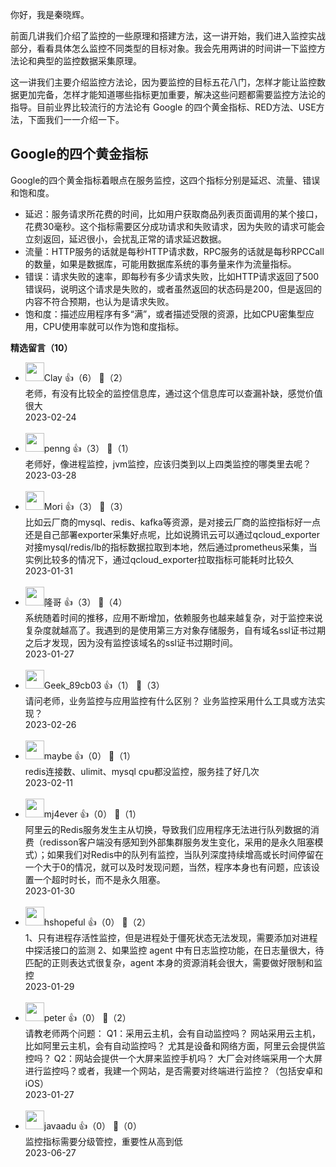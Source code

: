 你好，我是秦晓辉。

前面几讲我们介绍了监控的一些原理和搭建方法，这一讲开始，我们进入监控实战部分，看看具体怎么监控不同类型的目标对象。我会先用两讲的时间讲一下监控方法论和典型的监控数据采集原理。

这一讲我们主要介绍监控方法论，因为要监控的目标五花八门，怎样才能让监控数据更加完备，怎样才能知道哪些指标更加重要，解决这些问题都需要监控方法论的指导。目前业界比较流行的方法论有 Google 的四个黄金指标、RED方法、USE方法，下面我们一一介绍一下。

## Google的四个黄金指标

Google的四个黄金指标着眼点在服务监控，这四个指标分别是延迟、流量、错误和饱和度。

- 延迟：服务请求所花费的时间，比如用户获取商品列表页面调用的某个接口，花费30毫秒。这个指标需要区分成功请求和失败请求，因为失败的请求可能会立刻返回，延迟很小，会扰乱正常的请求延迟数据。
- 流量：HTTP服务的话就是每秒HTTP请求数，RPC服务的话就是每秒RPCCall的数量，如果是数据库，可能用数据库系统的事务量来作为流量指标。
- 错误：请求失败的速率，即每秒有多少请求失败，比如HTTP请求返回了500错误码，说明这个请求是失败的，或者虽然返回的状态码是200，但是返回的内容不符合预期，也认为是请求失败。
- 饱和度：描述应用程序有多“满”，或者描述受限的资源，比如CPU密集型应用，CPU使用率就可以作为饱和度指标。
<div><strong>精选留言（10）</strong></div><ul>
<li><img src="https://static001.geekbang.org/account/avatar/00/19/1d/cc/f5ec3f23.jpg" width="30px"><span>Clay</span> 👍（6） 💬（2）<div>老师，有没有比较全的监控信息库，通过这个信息库可以查漏补缺，感觉价值很大</div>2023-02-24</li><br/><li><img src="https://static001.geekbang.org/account/avatar/00/0f/c3/d1/bdf895bf.jpg" width="30px"><span>penng</span> 👍（3） 💬（1）<div>老师好，像进程监控，jvm监控，应该归类到以上四类监控的哪类里去呢？</div>2023-03-28</li><br/><li><img src="https://static001.geekbang.org/account/avatar/00/13/c8/5d/edfa625d.jpg" width="30px"><span>Mori</span> 👍（3） 💬（3）<div>比如云厂商的mysql、redis、kafka等资源，是对接云厂商的监控指标好一点还是自己部署exporter采集好点呢，比如说腾讯云可以通过qcloud_exporter对接mysql&#47;redis&#47;lb的指标数据拉取到本地，然后通过prometheus采集，当实例比较多的情况下，通过qcloud_exporter拉取指标可能耗时比较久</div>2023-01-31</li><br/><li><img src="https://static001.geekbang.org/account/avatar/00/1b/5d/52/21275675.jpg" width="30px"><span>隆哥</span> 👍（3） 💬（4）<div>系统随着时间的推移，应用不断增加，依赖服务也越来越复杂，对于监控来说复杂度就越高了。我遇到的是使用第三方对象存储服务，自有域名ssl证书过期之后才发现，因为没有监控该域名的ssl证书过期时间。</div>2023-01-27</li><br/><li><img src="https://static001.geekbang.org/account/avatar/00/1d/27/fe/701cf60e.jpg" width="30px"><span>Geek_89cb03</span> 👍（1） 💬（3）<div>请问老师，业务监控与应用监控有什么区别？ 业务监控采用什么工具或方法实现？</div>2023-02-26</li><br/><li><img src="https://static001.geekbang.org/account/avatar/00/16/83/c8/5ce842f6.jpg" width="30px"><span>maybe</span> 👍（0） 💬（1）<div>redis连接数、ulimit、mysql cpu都没监控，服务挂了好几次</div>2023-02-11</li><br/><li><img src="https://static001.geekbang.org/account/avatar/00/0f/57/ed/d50de13c.jpg" width="30px"><span>mj4ever</span> 👍（0） 💬（1）<div>阿里云的Redis服务发生主从切换，导致我们应用程序无法进行队列数据的消费（redisson客户端没有感知到外部集群服务发生变化，采用的是永久阻塞模式）；如果我们对Redis中的队列有监控，当队列深度持续增高或长时间停留在一个大于0的情况，就可以及时发现问题，当然，程序本身也有问题，应该设置一个超时时长，而不是永久阻塞。</div>2023-01-30</li><br/><li><img src="https://static001.geekbang.org/account/avatar/00/12/4f/b0/ab179368.jpg" width="30px"><span>hshopeful</span> 👍（0） 💬（2）<div>1、只有进程存活性监控，但是进程处于僵死状态无法发现，需要添加对进程中探活接口的监测
2、如果监控 agent 中有日志监控功能，在日志量很大，待匹配的正则表达式很复杂，agent 本身的资源消耗会很大，需要做好限制和监控</div>2023-01-29</li><br/><li><img src="https://static001.geekbang.org/account/avatar/00/10/25/87/f3a69d1b.jpg" width="30px"><span>peter</span> 👍（0） 💬（2）<div>请教老师两个问题：
Q1：采用云主机，会有自动监控吗？
网站采用云主机，比如阿里云主机，会有自动监控吗？ 尤其是设备和网络方面，阿里云会提供监控吗？
Q2：网站会提供一个大屏来监控手机吗？
大厂会对终端采用一个大屏进行监控吗？或者，我建一个网站，是否需要对终端进行监控？（包括安卓和iOS）</div>2023-01-27</li><br/><li><img src="https://static001.geekbang.org/account/avatar/00/0f/44/47/3ddb94d0.jpg" width="30px"><span>javaadu</span> 👍（0） 💬（0）<div>监控指标需要分级管控，重要性从高到低</div>2023-06-27</li><br/>
</ul>
